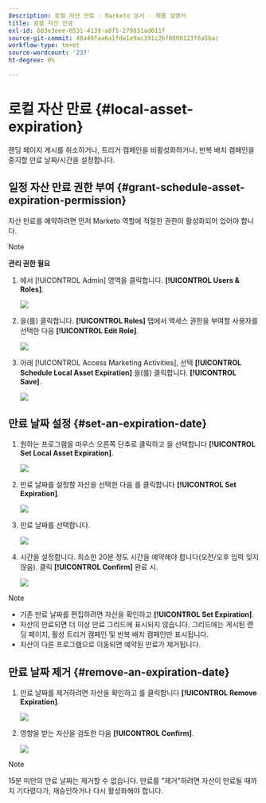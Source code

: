 ```yaml
---
description: 로컬 자산 만료 - Marketo 문서 - 제품 설명서
title: 로컬 자산 만료
exl-id: 603e3eee-0531-4139-a8f5-279831ad011f
source-git-commit: 48a49faa6a1fde1e9ac391c2bf0800123f6a5bac
workflow-type: tm+mt
source-wordcount: '237'
ht-degree: 0%

---
```


# 로컬 자산 만료 {#local-asset-expiration}

랜딩 페이지 게시를 취소하거나, 트리거 캠페인을 비활성화하거나, 반복 배치 캠페인을 중지할 만료 날짜/시간을 설정합니다.

## 일정 자산 만료 권한 부여 {#grant-schedule-asset-expiration-permission}

자산 만료를 예약하려면 먼저 Marketo 역할에 적절한 권한이 활성화되어 있어야 합니다.

>[!NOTE]
>
>**관리 권한 필요**

1. 에서 [!UICONTROL Admin] 영역을 클릭합니다. **[!UICONTROL Users & Roles]**.

   ![](assets/local-asset-expiration-1.png)

1. 을(를) 클릭합니다. **[!UICONTROL Roles]** 탭에서 액세스 권한을 부여할 사용자를 선택한 다음 **[!UICONTROL Edit Role]**.

   ![](assets/local-asset-expiration-2.png)

1. 아래 [!UICONTROL Access Marketing Activities], 선택 **[!UICONTROL Schedule Local Asset Expiration]** 을(를) 클릭합니다. **[!UICONTROL Save]**.

   ![](assets/local-asset-expiration-3.png)

## 만료 날짜 설정 {#set-an-expiration-date}

1. 원하는 프로그램을 마우스 오른쪽 단추로 클릭하고 을 선택합니다 **[!UICONTROL Set Local Asset Expiration]**.

   ![](assets/local-asset-expiration-4.png)

1. 만료 날짜를 설정할 자산을 선택한 다음 를 클릭합니다 **[!UICONTROL Set Expiration]**.

   ![](assets/local-asset-expiration-5.png)

1. 만료 날짜를 선택합니다.

   ![](assets/local-asset-expiration-6.png)

1. 시간을 설정합니다. 최소한 20분 정도 시간을 예약해야 합니다(오전/오후 입력 잊지 않음). 클릭 **[!UICONTROL Confirm]** 완료 시.

   ![](assets/local-asset-expiration-7.png)

>[!NOTE]
>
>* 기존 만료 날짜를 편집하려면 자산을 확인하고 **[!UICONTROL Set Expiration]**.
>* 자산이 만료되면 더 이상 만료 그리드에 표시되지 않습니다. 그리드에는 게시된 랜딩 페이지, 활성 트리거 캠페인 및 반복 배치 캠페인만 표시됩니다.
>* 자산이 다른 프로그램으로 이동되면 예약된 만료가 제거됩니다.


## 만료 날짜 제거 {#remove-an-expiration-date}

1. 만료 날짜를 제거하려면 자산을 확인하고 를 클릭합니다 **[!UICONTROL Remove Expiration]**.

   ![](assets/local-asset-expiration-8.png)

1. 영향을 받는 자산을 검토한 다음 **[!UICONTROL Confirm]**.

   ![](assets/local-asset-expiration-9.png)

>[!NOTE]
>
>15분 미만의 만료 날짜는 제거할 수 없습니다. 만료를 &quot;제거&quot;하려면 자산이 만료될 때까지 기다렸다가, 재승인하거나 다시 활성화해야 합니다.

